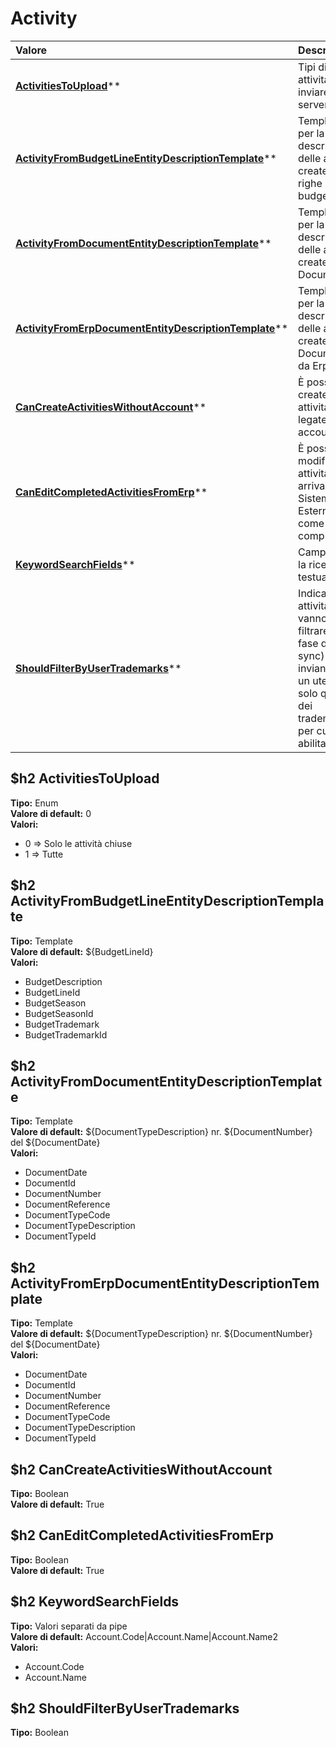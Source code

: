 # Activity

| Valore| Descrizione |
| :--- | :--- |
| [**ActivitiesToUpload**](#activitiestoupload)** | Tipi di attività da inviare al server |
| [**ActivityFromBudgetLineEntityDescriptionTemplate**](#activityfrombudgetlineentitydescriptiontemplate)** | Template per la descrizione delle attività create dalle righe budget |
| [**ActivityFromDocumentEntityDescriptionTemplate**](#activityfromdocumententitydescriptiontemplate)** | Template per la descrizione delle attività create dai Documenti |
| [**ActivityFromErpDocumentEntityDescriptionTemplate**](#activityfromerpdocumententitydescriptiontemplate)** | Template per la descrizione delle attività create dai Documenti da Erp |
| [**CanCreateActivitiesWithoutAccount**](#cancreateactivitieswithoutaccount)** | È possibile create attività non legate ad un account |
| [**CanEditCompletedActivitiesFromErp**](#caneditcompletedactivitiesfromerp)** | È possibile modificare attività che arrivano dal Sistema Esterno come completate |
| [**KeywordSearchFields**](#keywordsearchfields)** | Campi per la ricerca testuale |
| [**ShouldFilterByUserTrademarks**](#shouldfilterbyusertrademarks)** | Indica se le attività vanno filtrare (in fase di sync) inviando ad un utente solo quelle dei trademark per cui è abilitato |

$h2 ActivitiesToUpload 
-----
**Tipo:** Enum	 
**Valore di default:** 0	 
**Valori:**
* 0 => Solo le attività chiuse
* 1 => Tutte

$h2 ActivityFromBudgetLineEntityDescriptionTemplate 
-----
**Tipo:** Template	 
**Valore di default:** ${BudgetLineId}	 
**Valori:**
* BudgetDescription
* BudgetLineId
* BudgetSeason
* BudgetSeasonId
* BudgetTrademark
* BudgetTrademarkId

$h2 ActivityFromDocumentEntityDescriptionTemplate 
-----
**Tipo:** Template	 
**Valore di default:** ${DocumentTypeDescription} nr. ${DocumentNumber} del ${DocumentDate}	 
**Valori:**
* DocumentDate
* DocumentId
* DocumentNumber
* DocumentReference
* DocumentTypeCode
* DocumentTypeDescription
* DocumentTypeId

$h2 ActivityFromErpDocumentEntityDescriptionTemplate 
-----
**Tipo:** Template	 
**Valore di default:** ${DocumentTypeDescription} nr. ${DocumentNumber} del ${DocumentDate}	 
**Valori:**
* DocumentDate
* DocumentId
* DocumentNumber
* DocumentReference
* DocumentTypeCode
* DocumentTypeDescription
* DocumentTypeId

$h2 CanCreateActivitiesWithoutAccount 
-----
**Tipo:** Boolean	 
**Valore di default:** True	 

$h2 CanEditCompletedActivitiesFromErp 
-----
**Tipo:** Boolean	 
**Valore di default:** True	 

$h2 KeywordSearchFields 
-----
**Tipo:** Valori separati da pipe	 
**Valore di default:** Account.Code&#124;Account.Name&#124;Account.Name2	 
**Valori:**
* Account.Code
* Account.Name

$h2 ShouldFilterByUserTrademarks 
-----
**Tipo:** Boolean


